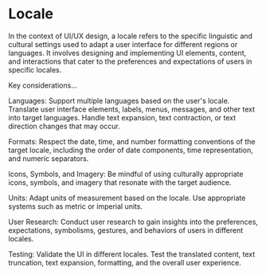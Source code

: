 # Locale

In the context of UI/UX design, a locale refers to the specific linguistic and cultural settings used to adapt a user interface for different regions or languages. It involves designing and implementing UI elements, content, and interactions that cater to the preferences and expectations of users in specific locales. 

Key considerations…

Languages: Support multiple languages based on the user's locale. Translate user interface elements, labels, menus, messages, and other text into target languages. Handle text expansion, text contraction, or text direction changes that may occur.

Formats: Respect the date, time, and number formatting conventions of the target locale, including the order of date components, time representation, and numeric separators.

Icons, Symbols, and Imagery: Be mindful of using culturally appropriate icons, symbols, and imagery that resonate with the target audience.

Units: Adapt units of measurement based on the locale. Use appropriate systems such as metric or imperial units.

User Research: Conduct user research to gain insights into the preferences, expectations, symbolisms, gestures, and behaviors of users in different locales. 

Testing: Validate the UI in different locales. Test the translated content, text truncation, text expansion, formatting, and the overall user experience.


